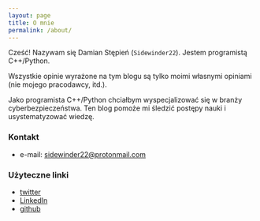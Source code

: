 ```yaml
---
layout: page
title: O mnie
permalink: /about/
---
```


Cześć! Nazywam się Damian Stępień (`Sidewinder22`).
Jestem programistą C++/Python.

Wszystkie opinie wyrażone na tym blogu są tylko moimi własnymi opiniami (nie mojego pracodawcy, itd.).

Jako programista C++/Python chciałbym wyspecjalizować się w branży cyberbezpieczeństwa.
Ten blog pomoże mi śledzić postępy nauki i usystematyzować wiedzę.

### Kontakt

* e-mail: <sidewinder22@protonmail.com>

### Użyteczne linki

* [twitter](https://twitter.com/Sidewinder223)
* [LinkedIn](https://www.linkedin.com/in/damian-st%C4%99pie%C5%84-29717a1b9)
* [github](https://github.com/Sidewinder22)
